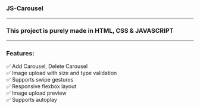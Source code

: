 ### JS-Carousel

---

### This project is purely made in HTML, CSS & JAVASCRIPT

---

### Features:
✅ Add Carousel, Delete Carousel<br>
✅ Image upload with size and type validation<br>
✅ Supports swipe gestures<br>
✅ Responsive flexbox layout<br>
✅ Image upload preview<br>
✅ Supports autoplay<br>
